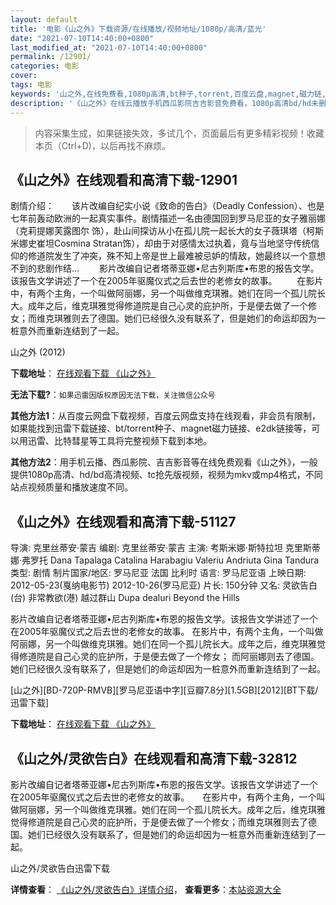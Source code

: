```yaml
---
layout: default
title: '电影《山之外》下载资源/在线播放/视频地址/1080p/高清/蓝光'
date: "2021-07-10T14:40:00+0800"
last_modified_at: "2021-07-10T14:40:00+0800"
permalink: /12901/
categories: 电影
cover:
tags: 电影
keywords: '山之外,在线免费看,1080p高清,bt种子,torrent,百度云盘,magnet,磁力链,迅雷下载资源'
description: '《山之外》在线云播放手机西瓜影院吉吉影音免费看，1080p高清bd/hd未删减完整版和tc抢先枪版，mkv/mp4格式，附带bt/torrent种子、magnet/磁力链、百度云盘、网盘资源迅雷下载链接'
---
```


>内容采集生成，如果链接失效，多试几个，页面最后有更多精彩视频！收藏本页（Ctrl+D)，以后再找不麻烦。


## 《山之外》在线观看和高清下载-12901

剧情介绍：　　该片改编自纪实小说《致命的告白》（Deadly Confession）、也是七年前轰动欧洲的一起真实事件。剧情描述一名由德国回到罗马尼亚的女子雅丽娜（克莉提娜芙露图尔 饰），赴山间探访从小在孤儿院一起长大的女子薇琪塔（柯斯米娜史崔坦Cosmina Stratan饰），却由于对感情太过执着，竟与当地坚守传统信仰的修道院发生了冲突，殊不知上帝是世上最难被忌妒的情敌，她最终以一个意想不到的悲剧作结… 　　影片改编自记者塔蒂亚娜•尼古列斯库•布恩的报告文学。该报告文学讲述了一个在2005年驱魔仪式之后去世的老修女的故事。 　　在影片中，有两个主角，一个叫做阿丽娜，另一个叫做维克琪雅。她们在同一个孤儿院长大。成年之后，维克琪雅觉得修道院是自己心灵的庇护所，于是便去做了一个修女；而维克琪雅则去了德国。她们已经很久没有联系了，但是她们的命运却因为一桩意外而重新连结到了一起。


山之外 (2012)

**下载地址**： [在线观看下载 《山之外》](https://www.btbtdy.me/btdy/dy6368.html) 


**无法下载?**：`如果迅雷因版权原因无法下载，关注微信公众号 `

**其他方法1**：从百度云网盘下载视频，百度云网盘支持在线观看，非会员有限制，如果能找到迅雷下载链接、bt/torrent种子、magnet磁力链接、e2dk链接等，可以用迅雷、比特彗星等工具将完整视频下载到本地。

**其他方法2**：用手机云播、西瓜影院、吉吉影音等在线免费观看《山之外》，一般提供1080p高清、hd/bd高清视频、tc抢先版视频，视频为mkv或mp4格式，不同站点视频质量和播放速度不同。


## 《山之外》在线观看和高清下载-51127

导演: 克里丝蒂安·蒙吉 编剧: 克里丝蒂安·蒙吉 主演: 考斯米娜·斯特拉坦 克里斯蒂娜·弗罗托 Dana Tapalaga Catalina Harabagiu Valeriu Andriuta Gina Tandura 类型: 剧情 制片国家/地区: 罗马尼亚 法国 比利时 语言: 罗马尼亚语 上映日期: 2012-05-23(戛纳电影节) 2012-10-26(罗马尼亚) 片长: 150分钟 又名: 灵欲告白(台) 非常教欲(港) 越过群山 Dupa dealuri Beyond the Hills

影片改编自记者塔蒂亚娜•尼古列斯库•布恩的报告文学。该报告文学讲述了一个在2005年驱魔仪式之后去世的老修女的故事。 在影片中，有两个主角，一个叫做阿丽娜，另一个叫做维克琪雅。她们在同一个孤儿院长大。成年之后，维克琪雅觉得修道院是自己心灵的庇护所，于是便去做了一个修女； 而阿丽娜则去了德国。她们已经很久没有联系了，但是她们的命运却因为一桩意外而重新连结到了一起。


[山之外][BD-720P-RMVB][罗马尼亚语中字][豆瓣7.8分][1.5GB][2012][BT下载/迅雷下载]

**下载地址**： [在线观看下载 《山之外》](https://www.btdx8.com/torrent/beyond_the_hills_2012.html) 


## 《山之外/灵欲告白》在线观看和高清下载-32812

影片改编自记者塔蒂亚娜&bull;尼古列斯库&bull;布恩的报告文学。该报告文学讲述了一个在2005年驱魔仪式之后去世的老修女的故事。</span>　　在影片中，有两个主角，一个叫做阿丽娜，另一个叫做维克琪雅。她们在同一个孤儿院长大。成年之后，维克琪雅觉得修道院是自己心灵的庇护所，于是便去做了一个修女；而维克琪雅则去了德国。她们已经很久没有联系了，但是她们的命运却因为一桩意外而重新连结到了一起。<span class="Apple-converted-space">


山之外/灵欲告白迅雷下载

**详情查看**： [《山之外/灵欲告白》详情介绍](/movie/32812/)， **查看更多**：[本站资源大全](/movie/t/all/)

